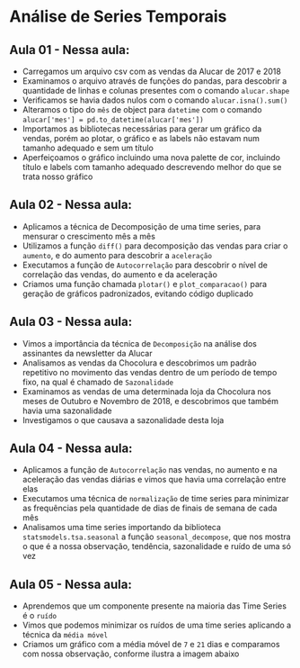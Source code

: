 # Análise de Series Temporais

## Aula 01 - Nessa aula:

* Carregamos um arquivo csv com as vendas da Alucar de 2017 e 2018
* Examinamos o arquivo através de funções do pandas, para descobrir a quantidade de linhas e colunas presentes com o comando `alucar.shape`
* Verificamos se havia dados nulos com o comando `alucar.isna().sum()`
* Alteramos o tipo do `mês` de object para `datetime` com o comando `alucar['mes'] = pd.to_datetime(alucar['mes'])`
* Importamos as bibliotecas necessárias para gerar um gráfico da vendas, porém ao plotar, o gráfico e as labels não estavam num tamanho adequado e sem um título
* Aperfeiçoamos o gráfico incluindo uma nova palette de cor, incluindo título e labels com tamanho adequado descrevendo melhor do que se trata nosso gráfico

## Aula 02 - Nessa aula:

* Aplicamos a técnica de Decomposição de uma time series, para mensurar o crescimento mês a mês
* Utilizamos a função `diff()` para decomposição das vendas para criar o `aumento`, e do aumento para descobrir a `aceleração`
* Executamos a função de `Autocorrelação` para descobrir o nível de correlação das vendas, do aumento e da aceleração
* Criamos uma função chamada `plotar()` e `plot_comparacao()` para geração de gráficos padronizados, evitando código duplicado

## Aula 03 - Nessa aula:

* Vimos a importância da técnica de `Decomposição` na análise dos assinantes da newsletter da Alucar
* Analisamos as vendas da Chocolura e descobrimos um padrão repetitivo no movimento das vendas dentro de um período de tempo fixo, na qual é chamado de `Sazonalidade`
* Examinamos as vendas de uma determinada loja da Chocolura nos meses de Outubro e Novembro de 2018, e descobrimos que também havia uma sazonalidade
* Investigamos o que causava a sazonalidade desta loja

## Aula 04 - Nessa aula:

* Aplicamos a função de `Autocorrelação` nas vendas, no aumento e na aceleração das vendas diárias e vimos que havia uma correlação entre elas
* Executamos uma técnica de `normalização` de time series para minimizar as frequências pela quantidade de dias de finais de semana de cada mês
* Analisamos uma time series importando da biblioteca `statsmodels.tsa.seasonal` a função `seasonal_decompose`, que nos mostra o que é a nossa observação, tendência, sazonalidade e ruído de uma só vez

## Aula 05 - Nessa aula:

* Aprendemos que um componente presente na maioria das Time Series é o `ruído`
* Vimos que podemos minimizar os ruídos de uma time series aplicando a técnica da `média móvel`
* Criamos um gráfico com a média móvel de `7` e `21` dias e comparamos com nossa observação, conforme ilustra a imagem abaixo

